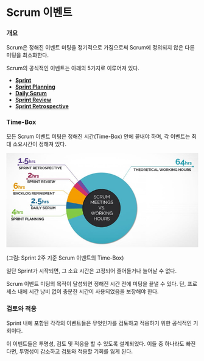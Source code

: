 # Scrum 이벤트

### 개요

Scrum은 정해진 이벤트 미팅을 정기적으로 가짐으로써 Scrum에 정의되지 않은 다른 미팅을 최소화한다.

Scrum의 공식적인 이벤트는 아래의 5가지로 이루어져 있다.

- [**Sprint**](./sprint.md)
- [**Sprint Planning**](./sprint-planning.md)
- [**Daily Scrum**](./daily-standup-meeting.md)
- [**Sprint Review**](./sprint-review.md)
- [**Sprint Retrospective**](./sprint-retro.md)

### Time-Box

모든 Scrum 이벤트 미팅은 정해진 시간(Time-Box) 안에 끝내야 하며, 각 이벤트는 최대 소요시간이 정해져 있다.

![timebox-20200722](./img/timebox-20200722.png)

(그림: Sprint 2주 기준 Scrum 이벤트의 Time-Box)

일단 Sprint가 시작되면, 그 소요 시간은 고정되어 줄어들거나 늘어날 수 없다.

Scrum 이벤트 미팅의 목적이 달성되면 정해진 시간 전에 미팅을 끝낼 수 있다. 단, 프로세스 내에 시간 낭비 없이 충분한 시간이 사용되었음을 보장해야 한다.

### 검토와 적응

Sprint 내에 포함된 각각의 이벤트들은 무엇인가를 검토하고 적응하기 위한 공식적인 기회이다.

이 이벤트들은 투명성, 검토 및 적응을 할 수 있도록 설계되었다. 이들 중 하나라도 빠진다면, 투명성이 감소하고 검토와 적응할 기회를 잃게 된다.

